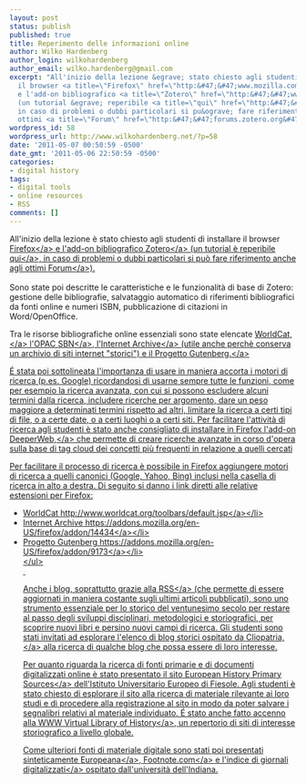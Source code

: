 ```yaml
---
layout: post
status: publish
published: true
title: Reperimento delle informazioni online
author: Wilko Hardenberg
author_login: wilkohardenberg
author_email: wilko.hardenberg@gmail.com
excerpt: "All'inizio della lezione &egrave; stato chiesto agli studenti di installare
  il browser <a title=\"Firefox\" href=\"http:&#47;&#47;www.mozilla.com&#47;it&#47;firefox&#47;\">Firefox<&#47;a>
  e l'add-on bibliografico <a title=\"Zotero\" href=\"http:&#47;&#47;www.zotero.org\">Zotero<&#47;a>
  (un tutorial &egrave; reperibile <a title=\"qui\" href=\"http:&#47;&#47;www.zotero.org&#47;support&#47;it&#47;start\">qui<&#47;a>,
  in caso di problemi o dubbi particolari si pu&ograve; fare riferimento anche agli
  ottimi <a title=\"Forum\" href=\"http:&#47;&#47;forums.zotero.org&#47;categories&#47;\">Forum<&#47;a>).\r\n"
wordpress_id: 58
wordpress_url: http://www.wilkohardenberg.net/?p=58
date: '2011-05-07 00:50:59 -0500'
date_gmt: '2011-05-06 22:50:59 -0500'
categories:
- digital history
tags:
- digital tools
- online resources
- RSS
comments: []
---
```

<p>All'inizio della lezione &egrave; stato chiesto agli studenti di installare il browser <a title="Firefox" href="http:&#47;&#47;www.mozilla.com&#47;it&#47;firefox&#47;">Firefox<&#47;a> e l'add-on bibliografico <a title="Zotero" href="http:&#47;&#47;www.zotero.org">Zotero<&#47;a> (un tutorial &egrave; reperibile <a title="qui" href="http:&#47;&#47;www.zotero.org&#47;support&#47;it&#47;start">qui<&#47;a>, in caso di problemi o dubbi particolari si pu&ograve; fare riferimento anche agli ottimi <a title="Forum" href="http:&#47;&#47;forums.zotero.org&#47;categories&#47;">Forum<&#47;a>).<br />
<a id="more"></a><a id="more-58"></a><br />
Sono state poi descritte le caratteristiche e le funzionalit&agrave; di base di Zotero: gestione delle bibliografie, salvataggio automatico di  riferimenti bibliografici da fonti online e numeri ISBN, pubblicazione di citazioni in Word&#47;OpenOffice.</p>
<p>Tra le risorse bibliografiche online essenziali sono state elencate <a title="WorldCat," href="http:&#47;&#47;www.worldcat.org&#47;">WorldCat,<&#47;a> l'<a title="OPAC SBN" href="http:&#47;&#47;opac.sbn.it">OPAC SBN<&#47;a>, l'<a title="Internet Archive" href="http:&#47;&#47;www.archive.org&#47;">Internet Archive<&#47;a> (utile anche perch&egrave; conserva un archivio di siti internet "storici") e il <a title="Progetto Gutenberg." href="http:&#47;&#47;promo.net&#47;pg">Progetto Gutenberg.<&#47;a></p>
<p>&Eacute; stata poi sottolineata l'importanza di usare in maniera accorta i motori di ricerca (p.es. Google) ricordandosi di usarne sempre tutte le funzioni, come per esempio la ricerca avanzata, con cui si possono escludere alcuni termini dalla ricerca, includere ricerche per argomento, dare un peso maggiore a determinati termini rispetto ad altri, limitare la ricerca a certi tipi di file, o a certe date, o a certi luoghi o a certi siti. Per facilitare l'attivit&agrave; di ricerca agli studenti &egrave; stato anche consigliato di installare in Firefox l'add-on <a title="DeeperWeb," href="http:&#47;&#47;www.deeperweb.com&#47;opensearch.xml">DeeperWeb,<&#47;a> che permette di creare ricerche avanzate in corso d'opera sulla base di tag cloud dei concetti pi&ugrave; frequenti in relazione a quelli cercati</p>
<p>Per facilitare il processo di ricerca &egrave; possibile in Firefox aggiungere motori di ricerca a quelli canonici (Google, Yahoo, Bing) inclusi nella casella di ricerca in alto a destra. Di seguito si danno i link diretti alle relative estensioni per Firefox:</p>
<ul>
<li> WorldCat <a title="http:&#47;&#47;www.worldcat.org&#47;toolbars&#47;default.jsp" href="http:&#47;&#47;www.worldcat.org&#47;toolbars&#47;default.jsp">http:&#47;&#47;www.worldcat.org&#47;toolbars&#47;default.jsp<&#47;a><&#47;li>
<li> Internet Archive <a title="https:&#47;&#47;addons.mozilla.org&#47;en-US&#47;firefox&#47;addon&#47;14434" href="https:&#47;&#47;addons.mozilla.org&#47;en-US&#47;firefox&#47;addon&#47;14434">https:&#47;&#47;addons.mozilla.org&#47;en-US&#47;firefox&#47;addon&#47;14434<&#47;a><&#47;li>
<li> Progetto Gutenberg <a title="https:&#47;&#47;addons.mozilla.org&#47;en-US&#47;firefox&#47;addon&#47;9173" href="https:&#47;&#47;addons.mozilla.org&#47;en-US&#47;firefox&#47;addon&#47;9173">https:&#47;&#47;addons.mozilla.org&#47;en-US&#47;firefox&#47;addon&#47;9173<&#47;a><&#47;li><br />
<&#47;ul><br />
&nbsp;</p>
<p>Anche i blog, soprattutto grazie alla <a title="RSS" href="http:&#47;&#47;en.wikipedia.org&#47;wiki&#47;RSS">RSS<&#47;a> (che permette di essere aggiornati in maniera costante sugli ultimi articoli pubblicati), sono uno strumento essenziale per lo storico del ventunesimo secolo per restare al passo degli sviluppi disciplinari, metodologici e storiografici, per scoprire nuovi libri e persino nuovi campi di ricerca. Gli studenti sono stati invitati ad esplorare l'elenco di blog storici ospitato da <a title="Cliopatria," href="http:&#47;&#47;hnn.us&#47;blogs&#47;entries&#47;9665.html">Cliopatria,<&#47;a> alla ricerca di qualche blog che possa essere di loro interesse.</p>
<p>Per quanto riguarda la ricerca di fonti primarie e di documenti digitalizzati online &egrave; stato presentato il sito <a title="European History Primary Sources" href="http:&#47;&#47;primary-sources.eui.eu">European History Primary Sources<&#47;a> dell'Istituto Universitario Europeo di Fiesole. Agli studenti &egrave; stato chiesto di esplorare il sito alla ricerca di materiale rilevante ai loro studi e di procedere alla registrazione al sito in modo da poter salvare i segnalibri relativi al materiale individuato. &Eacute; stato anche fatto accenno alla <a title="WWW Virtual Library of History" href="http:&#47;&#47;vlib.iue.it&#47;history&#47;index.html">WWW Virtual Library of History<&#47;a>, un repertorio di siti di interesse storiografico a livello globale.</p>
<p>Come ulteriori fonti di materiale digitale sono stati poi presentati sinteticamente <a title="Europeana" href="http:&#47;&#47;www.europeana.eu">Europeana<&#47;a>, <a title="Footnote.com" href="http:&#47;&#47;footnote.com">Footnote.com<&#47;a> e l'<a title="indice di giornali digitalizzati" href="http:&#47;&#47;www.library.illinois.edu&#47;hpnl&#47;newspapers&#47;historical.php">indice di giornali digitalizzati<&#47;a> ospitato dall'universit&agrave; dell'Indiana.</p>
